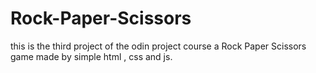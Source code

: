 # Rock-Paper-Scissors

this is the third project of the odin project course a Rock Paper Scissors game made by simple html , css and js.
